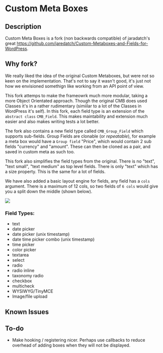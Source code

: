 # Custom Meta Boxes

## Description

Custom Meta Boxes is a fork (non backwards compatible) of jaradatch's great https://github.com/jaredatch/Custom-Metaboxes-and-Fields-for-WordPress. 

## Why fork?

We really liked the idea of the original Custom Metaboxes, but were not so keen on the implementation. That's not to say it wasn't good, it's just not how we envisioned somethign like working from an API point of view.

This fork attemps to make the frameowrk much more modular, taking a more Object Orientated approach. Though the original CMB does used Classes it's in a rather rudimentary (simiilar to a lot of the Classes in WordPress it's self). In this fork, each field type is an extension of the `abstract class` `CMB_Field`. This makes maintability and extension much easier and also makes writing tests a lot better.

The fork also contains a new field type called `CMB_Group_Field` which supports sub-fields. Group Fields are clonable (or _repeatable_), for example a meta box would have a `Group field` "Price", which would contain 2 sub fields "currency" and "amount". These can then be cloned as a pair, and saved in custom meta as such too.

This fork also simplifies the field types from the original. There is no "text", "text small", "text medium" as top level fields. There is only "text" which has a size property. This is the same for a lot of fields.

We have also added a basic layout engine for fields, any field has a `cols` argument. There is a maximum of 12 cols, so two fields of `6 cols` would give you a split down the middle (shown below).

![](https://dl.dropbox.com/u/238502/Captured/2YKcQ.png)

### Field Types:
* text
* date picker
* date picker (unix timestamp)
* date time picker combo (unix timestamp)
* time picker
* color picker
* textarea
* select
* radio 
* radio inline
* taxonomy radio
* checkbox
* multicheck
* WYSIWYG/TinyMCE
* Image/file upload

## Known Issues

## To-do
* Make hooking / registering nicer. Perhaps use callbacks to reduce overhead of adding boxes when they will not be displayed.